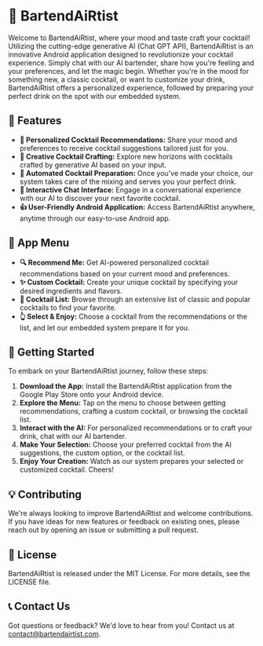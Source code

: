 # 🍹 BartendAiRtist

Welcome to BartendAiRtist, where your mood and taste craft your cocktail! Utilizing the cutting-edge generative AI (Chat GPT API), BartendAiRtist is an innovative Android application designed to revolutionize your cocktail experience. Simply chat with our AI bartender, share how you're feeling and your preferences, and let the magic begin. Whether you're in the mood for something new, a classic cocktail, or want to customize your drink, BartendAiRtist offers a personalized experience, followed by preparing your perfect drink on the spot with our embedded system.

## 🌟 Features

- **📲 Personalized Cocktail Recommendations:** Share your mood and preferences to receive cocktail suggestions tailored just for you.
- **🎨 Creative Cocktail Crafting:** Explore new horizons with cocktails crafted by generative AI based on your input.
- **🤖 Automated Cocktail Preparation:** Once you've made your choice, our system takes care of the mixing and serves you your perfect drink.
- **💬 Interactive Chat Interface:** Engage in a conversational experience with our AI to discover your next favorite cocktail.
- **👍 User-Friendly Android Application:** Access BartendAiRtist anywhere, anytime through our easy-to-use Android app.

## 📱 App Menu

- **🔍 Recommend Me:** Get AI-powered personalized cocktail recommendations based on your current mood and preferences.
- **✨ Custom Cocktail:** Create your unique cocktail by specifying your desired ingredients and flavors.
- **📖 Cocktail List:** Browse through an extensive list of classic and popular cocktails to find your favorite.
- **👆 Select & Enjoy:** Choose a cocktail from the recommendations or the list, and let our embedded system prepare it for you.

## 🚀 Getting Started

To embark on your BartendAiRtist journey, follow these steps:

1. **Download the App:** Install the BartendAiRtist application from the Google Play Store onto your Android device.
2. **Explore the Menu:** Tap on the menu to choose between getting recommendations, crafting a custom cocktail, or browsing the cocktail list.
3. **Interact with the AI:** For personalized recommendations or to craft your drink, chat with our AI bartender.
4. **Make Your Selection:** Choose your preferred cocktail from the AI suggestions, the custom option, or the cocktail list.
5. **Enjoy Your Creation:** Watch as our system prepares your selected or customized cocktail. Cheers!

## 💡 Contributing

We're always looking to improve BartendAiRtist and welcome contributions. If you have ideas for new features or feedback on existing ones, please reach out by opening an issue or submitting a pull request.

## 📄 License

BartendAiRtist is released under the MIT License. For more details, see the LICENSE file.

## 📞 Contact Us

Got questions or feedback? We'd love to hear from you! Contact us at [contact@bartendairtist.com](mailto:contact@bartendairtist.com).
